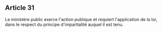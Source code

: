 Article 31
----
Le ministère public exerce l'action publique et requiert l'application de la
loi, dans le respect du principe d'impartialité auquel il est tenu.
